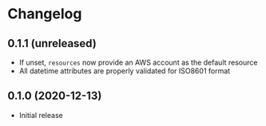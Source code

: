 # Changelog

0.1.1 (unreleased)
------------------

* If unset, `resources` now provide an AWS account as the default resource 
* All datetime attributes are properly validated for ISO8601 format


0.1.0 (2020-12-13)
-------------------

* Initial release
